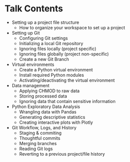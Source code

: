 # Talk Contents
- Setting up a project file structure
  - How to organize your workspace to set up a project
- Setting up Git
  - Configuring Git settings
  - Initializing a local Git repository
  - Ignoring files locally (project specific)
  - Ignoring files globally (project non-specific)
  - Create a new Git Branch
- Virtual environments
  - Create a Python virtual environment
  - Install required Python modules
  - Activating/deactivating the virtual environment
- Data management
  - Applying CHMOD to raw data
  - Storing processed data
  - Ignoring data that contain sensitive information
- Python Exploratory Data Analysis
  - Wrangling data with Pandas
  - Generating descriptive statistics
  - Creating interactive plots with Plotly
- Git Workflow, Logs, and History
  - Staging & commiting
  - Thoughtful commits
  - Merging branches
  - Reading Git logs
  - Reverting to a previous project/file history